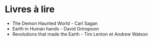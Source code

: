 # Livres à lire

- The Demon Haunted World - Carl Sagan
- Earth in Human hands - David Grinspoon
- Revolutions that made the Earth - Tim Lenton et Andrew Watson
